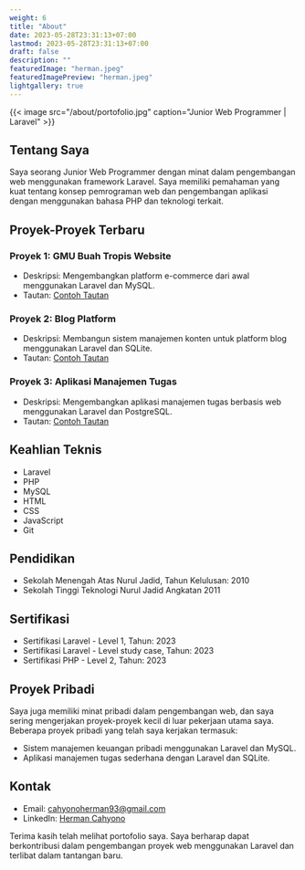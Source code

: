 ```yaml
---
weight: 6
title: "About"
date: 2023-05-28T23:31:13+07:00
lastmod: 2023-05-28T23:31:13+07:00
draft: false
description: ""
featuredImage: "herman.jpeg"
featuredImagePreview: "herman.jpeg"
lightgallery: true
---
```

    
{{< image src="/about/portofolio.jpg" caption="Junior Web Programmer | Laravel" >}}

## Tentang Saya
Saya seorang Junior Web Programmer dengan minat dalam pengembangan web menggunakan framework Laravel. Saya memiliki pemahaman yang kuat tentang konsep pemrograman web dan pengembangan aplikasi dengan menggunakan bahasa PHP dan teknologi terkait.

## Proyek-Proyek Terbaru

### Proyek 1: GMU Buah Tropis Website
- Deskripsi: Mengembangkan platform e-commerce dari awal menggunakan Laravel dan MySQL.
- Tautan: [Contoh Tautan](https://www.contoh-tautan.com)

### Proyek 2: Blog Platform
- Deskripsi: Membangun sistem manajemen konten untuk platform blog menggunakan Laravel dan SQLite.
- Tautan: [Contoh Tautan](https://www.contoh-tautan.com)

### Proyek 3: Aplikasi Manajemen Tugas
- Deskripsi: Mengembangkan aplikasi manajemen tugas berbasis web menggunakan Laravel dan PostgreSQL.
- Tautan: [Contoh Tautan](https://www.contoh-tautan.com)

## Keahlian Teknis

- Laravel
- PHP
- MySQL
- HTML
- CSS
- JavaScript
- Git

## Pendidikan
- Sekolah Menengah Atas Nurul Jadid, Tahun Kelulusan: 2010
- Sekolah Tinggi Teknologi Nurul Jadid Angkatan 2011

## Sertifikasi
- Sertifikasi Laravel - Level 1, Tahun: 2023
- Sertifikasi Laravel - Level study case, Tahun: 2023
- Sertifikasi PHP - Level 2, Tahun: 2023

## Proyek Pribadi
Saya juga memiliki minat pribadi dalam pengembangan web, dan saya sering mengerjakan proyek-proyek kecil di luar pekerjaan utama saya. Beberapa proyek pribadi yang telah saya kerjakan termasuk:

- Sistem manajemen keuangan pribadi menggunakan Laravel dan MySQL.
- Aplikasi manajemen tugas sederhana dengan Laravel dan SQLite.

## Kontak
- Email: [cahyonoherman93@gmail.com](mailto:cahyonoherman93@gmail.com)
- LinkedIn: [Herman Cahyono](https://www.linkedin.com/in/hermancahyono)

Terima kasih telah melihat portofolio saya. Saya berharap dapat berkontribusi dalam pengembangan proyek web menggunakan Laravel dan terlibat dalam tantangan baru.
